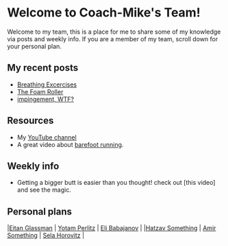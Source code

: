 # Welcome to Coach-Mike's Team!

Welcome to my team, this is a place for me to share some of my knowledge via posts and weekly info.
If you are a member of my team, scroll down for your personal plan.

## My recent posts

- [Breathing Excercises](Posts/Breathing_excercises_post.md)
- [The Foam Roller](Posts/Foam_roller_post.md)
- [impingement, WTF?](Posts/Impingement_post.md)

## Resources 

- My [YouTube channel](https://www.youtube.com/channel/UCLdE68DVcsveVZOibkKn1iA/videos)
- A great video about [barefoot running](https://youtu.be/TgFj3jy4h2Y?t=21).

## Weekly info

- Getting a bigger butt is easier than you thought! check out [this video] and see the magic.

## Personal plans

|[Eitan Glassman](Glassman/Glassman.md) | [Yotam Perlitz](Perlitz/Perlitz.md) | [Eli Babajanov](Eli/Eli.md)   |
|[Hatzav Something](Hatzav/Hatzav.md)   | [Amir Something](Amir/Amir.md)      | [Sela Horovitz](Sela/Sela.md) |

